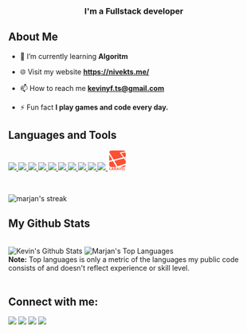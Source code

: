 <h3 align="center">I'm a Fullstack developer</h3>


## About Me


- 🌱 I’m currently learning **Algoritm**

- 🌐 Visit my website **https://nivekts.me/**

- 📫 How to reach me **kevinyf.ts@gmail.com**

- ⚡ Fun fact **I play games and code every day.**

## Languages and Tools

<p align="left"> 
    <a href="https://developer.mozilla.org/en-US/docs/Web/HTML" target="_blank"> <img src="https://img.icons8.com/color/48/000000/html-5.png"/> </a> 
    <a href="https://developer.mozilla.org/en-US/docs/Web/CSS?retiredLocale=id" target="_blank"> <img src="https://img.icons8.com/color/48/000000/css3.png"/> </a> 
    <a href="https://sass-lang.com/" target="_blank"> <img src="https://img.icons8.com/color/48/000000/sass.png"/> </a>
    <a href="https://developer.mozilla.org/en-US/docs/Web/JavaScript" target="_blank"> <img src="https://img.icons8.com/color/48/000000/javascript.png"/> </a> 
    <a href="https://reactjs.org/" target="_blank"> <img src="https://img.icons8.com/color/48/000000/react-native.png"/> </a>
    <a href="https://tailwindcss.com/" target="_blank"> <img src="https://github.com/Marjannnnnn/icon/blob/main/tailwind.svg"/> </a> 
    <a href="https://nodejs.org/" target="_blank"> <img src="https://img.icons8.com/fluency/48/node-js.png"/> </a>
    <a href="https://expressjs.com/" target="_blank"> <img src="https://github.com/Marjannnnnn/icon/blob/main/expressjs.svg"/> </a>
    <a href="https://www.php.net/" target="_blank"> <img src="https://github.com/Marjannnnnn/icon/blob/main/php.svg"/> </a>
    <a href="https://docs.microsoft.com/en-us/dotnet/csharp/" target="_blank"> <img src="https://github.com/Marjannnnnn/icon/blob/main/c%23.svg"/> </a>
    <a href="https://laravel.com/" target="_blank"> <img src="https://raw.githubusercontent.com/devicons/devicon/master/icons/laravel/laravel-plain-wordmark.svg" width="40" height="40"/> </a>
</p>

<br/>

<p align="left">
    <a>
        <img title="🔥 Get streak stats for your profile at git.io/streak-stats" alt="marjan's streak" src="https://github-readme-streak-stats.herokuapp.com?user=Marj4n&theme=chartreuse-dark&hide_border=true&date_format=%5BY.%5Dn.j&stroke=DC143C&fire=DC143C&currStreakNum=DC143C&sideNums=DC143C&sideLabels=DC143C&currStreakLabel=DC143C&ring=DC143C&background=0D1117"/>
    </a>
</p>

## My Github Stats

  <br/>
    <a><img alt="Kevin's Github Stats" src="https://github-readme-stats.vercel.app/api?username=Marj4n&show_icons=true&count_private=true&theme=react&hide_border=true&bg_color=0D1117&title_color=DC143C&icon_color=DC143C" /></a>
  <a><img alt="Marjan's Top Languages" src="https://github-readme-stats.vercel.app/api/top-langs/?username=Marj4n&langs_count=8&count_private=true&layout=compact&theme=react&hide_border=true&bg_color=0D1117&title_color=DC143C" /></a>
  <br/>
  <b>Note:</b> Top languages is only a metric of the languages my public code consists of and doesn't reflect experience or skill level.


<br/>
<br/>


## Connect with me:
<p align="left">

<a href = "https://www.linkedin.com/in/kevin-yardan-fauzan-73baaa21b/"><img src="https://img.icons8.com/fluent/48/000000/linkedin.png"/></a>
<a href = "https://twitter.com/Nivth22"><img src="https://img.icons8.com/fluent/48/000000/twitter.png"/></a>
<a href = "https://www.instagram.com/__kevnnn_/"><img src="https://img.icons8.com/fluent/48/000000/instagram-new.png"/></a>
<a href = "https://www.youtube.com/channel/UCWo0Tm0d2bYvUv1LGggUXyA"><img src="https://img.icons8.com/color/48/000000/youtube-play.png"/></a>

</p>


